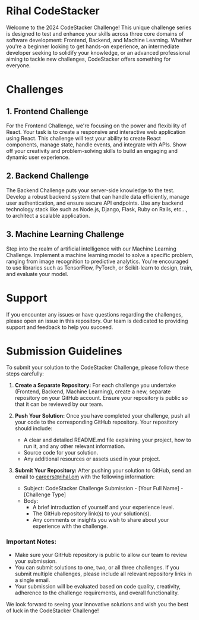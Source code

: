# Rihal CodeStacker

Welcome to the 2024 CodeStacker Challenge! This unique challenge series is designed to test and enhance your skills across three core domains of software development: Frontend, Backend, and Machine Learning. Whether you're a beginner looking to get hands-on experience, an intermediate developer seeking to solidify your knowledge, or an advanced professional aiming to tackle new challenges, CodeStacker offers something for everyone.


# Challenges

## 1. Frontend Challenge
For the Frontend Challenge, we're focusing on the power and flexibility of React. Your task is to create a responsive and interactive web application using React. This challenge will test your ability to create React components, manage state, handle events, and integrate with APIs. Show off your creativity and problem-solving skills to build an engaging and dynamic user experience.

## 2. Backend Challenge
The Backend Challenge puts your server-side knowledge to the test. Develop a robust backend system that can handle data efficiently, manage user authentication, and ensure secure API endpoints. Use any backend technology stack like such as Node.js, Django, Flask, Ruby on Rails, etc..., to architect a scalable application.

## 3. Machine Learning Challenge
Step into the realm of artificial intelligence with our Machine Learning Challenge. Implement a machine learning model to solve a specific problem, ranging from image recognition to predictive analytics. You're encouraged to use libraries such as TensorFlow, PyTorch, or Scikit-learn to design, train, and evaluate your model.

# Support
If you encounter any issues or have questions regarding the challenges, please open an issue in this repository. Our team is dedicated to providing support and feedback to help you succeed.


# Submission Guidelines

To submit your solution to the CodeStacker Challenge, please follow these steps carefully:

1. **Create a Separate Repository:** For each challenge you undertake (Frontend, Backend, Machine Learning), create a new, separate repository on your GitHub account. Ensure your repository is public so that it can be reviewed by our team.

2. **Push Your Solution:** Once you have completed your challenge, push all your code to the corresponding GitHub repository. Your repository should include:
   - A clear and detailed README.md file explaining your project, how to run it, and any other relevant information.
   - Source code for your solution.
   - Any additional resources or assets used in your project.

3. **Submit Your Repository:** After pushing your solution to GitHub, send an email to [careers@rihal.om](mailto:careers@rihal.om) with the following information:
   - Subject: CodeStacker Challenge Submission - [Your Full Name] - [Challenge Type]
   - Body: 
     - A brief introduction of yourself and your experience level.
     - The GitHub repository link(s) to your solution(s).
     - Any comments or insights you wish to share about your experience with the challenge.

### Important Notes:
- Make sure your GitHub repository is public to allow our team to review your submission.
- You can submit solutions to one, two, or all three challenges. If you submit multiple challenges, please include all relevant repository links in a single email.
- Your submission will be evaluated based on code quality, creativity, adherence to the challenge requirements, and overall functionality.

We look forward to seeing your innovative solutions and wish you the best of luck in the CodeStacker Challenge!

